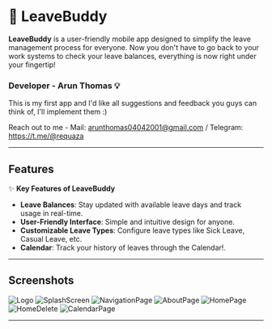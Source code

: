 # 🚀 **LeaveBuddy**  

**LeaveBuddy** is a user-friendly mobile app designed to simplify the leave management process for everyone. Now you don't have to go back to your work systems to check your leave balances, everything is now right under your fingertip!

### **Developer - Arun Thomas** 💡

This is my first app and I'd like all suggestions and feedback you guys can think of, I'll implement them :)

Reach out to me - Mail: arunthomas04042001@gmail.com / Telegram: https://t.me/@requaza 

---

## **Features**

✨ **Key Features of LeaveBuddy**  
- **Leave Balances**: Stay updated with available leave days and track usage in real-time.  
- **User-Friendly Interface**: Simple and intuitive design for anyone.  
- **Customizable Leave Types**: Configure leave types like Sick Leave, Casual Leave, etc.  
- **Calendar**: Track your history of leaves through the Calendar!.  

---

## **Screenshots**

![Logo](https://github.com/user-attachments/assets/942a7b0b-b42e-4703-9f46-9deab762c8eb)
![SplashScreen](https://github.com/user-attachments/assets/ed356eae-ae92-4ae8-9144-3a45c5a82210)
![NavigationPage](https://github.com/user-attachments/assets/7634d09d-d3d2-4bc6-8944-0deb12a9d286)
![AboutPage](https://github.com/user-attachments/assets/3b570728-fd7d-49ce-88f9-7ff78758a821)
![HomePage](https://github.com/user-attachments/assets/af0b6093-7a70-49b5-9290-839c83fd4ec0)
![HomeDelete](https://github.com/user-attachments/assets/e3a10a53-be3b-4087-95f0-f68dec9f6891)
![CalendarPage](https://github.com/user-attachments/assets/6cf4130b-a843-4d60-8b00-1871028f268b)

---

